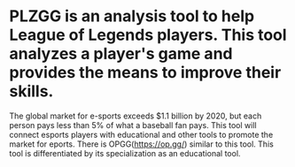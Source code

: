 # PLZGG is an analysis tool to help League of Legends players. This tool analyzes a player's game and provides the means to improve their skills.
The global market for e-sports exceeds $1.1 billion by 2020, but each person pays less than 5% of what a baseball fan pays. This tool will connect esports players with educational and other tools to promote the market for eports.
There is OPGG(https://op.gg/) similar to this tool. This tool is differentiated by its specialization as an educational tool.
